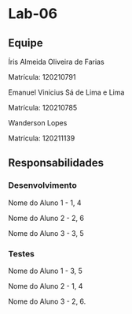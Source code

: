 # Lab-06


## Equipe

Íris Almeida Oliveira de Farias

Matrícula: 120210791

Emanuel Vinicius Sá de Lima e Lima

Matrícula: 120210785

Wanderson Lopes 

Matrícula: 120211139




## Responsabilidades


### Desenvolvimento


Nome do Aluno 1 - 1, 4

Nome do Aluno 2 - 2, 6

Nome do Aluno 3 - 3, 5


### Testes


Nome do Aluno 1 - 3, 5

Nome do Aluno 2 - 1, 4

Nome do Aluno 3 - 2, 6.
